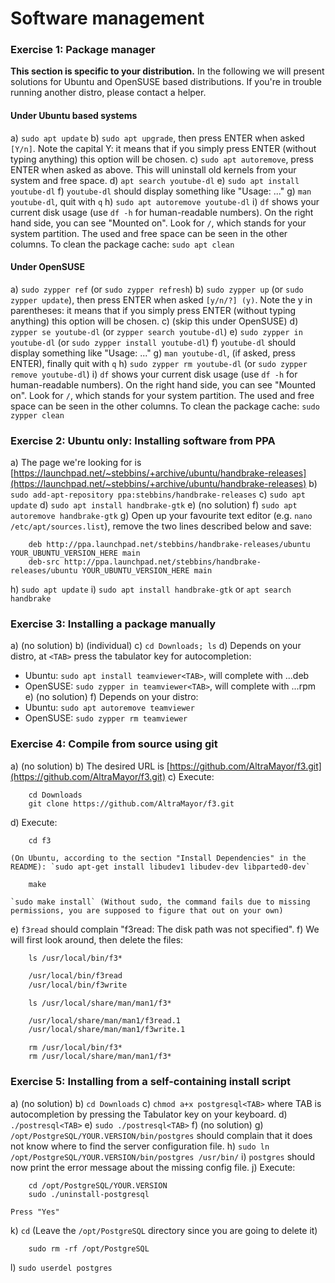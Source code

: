 # Software management

### Exercise 1: Package manager

**This section is specific to your distribution.** In the following we will present solutions for Ubuntu and OpenSUSE based distributions. If you're in trouble running another distro, please contact a helper.

#### Under Ubuntu based systems

a) `sudo apt update`
b) `sudo apt upgrade`, then press ENTER when asked `[Y/n]`. Note the capital Y: it means that if you simply press ENTER (without typing anything) this option will be chosen.
c) `sudo apt autoremove`, press ENTER when asked as above. This will uninstall old kernels from your system and free space.
d) `apt search youtube-dl`
e) `sudo apt install youtube-dl`
f) `youtube-dl` should display something like "Usage: ..."
g) `man youtube-dl`, quit with `q`
h) `sudo apt autoremove youtube-dl`
i) `df` shows your current disk usage (use `df -h` for human-readable numbers). On the right hand side, you can see "Mounted on". Look for `/`, which stands for your system partition. The used and free space can be seen in the other columns.
    To clean the package cache: `sudo apt clean`

#### Under OpenSUSE

a) `sudo zypper ref` (or `sudo zypper refresh`)
b) `sudo zypper up` (or `sudo zypper update`), then press ENTER when asked `[y/n/?] (y)`. Note the y in parentheses: it means that if you simply press ENTER (without typing anything) this option will be chosen.
c) (skip this under OpenSUSE)
d) `zypper se youtube-dl` (or `zypper search youtube-dl`)
e) `sudo zypper in youtube-dl` (or `sudo zypper install youtube-dl`)
f) `youtube-dl` should display something like "Usage: ..."
g) `man youtube-dl`, (if asked, press ENTER), finally quit with `q`
h) `sudo zypper rm youtube-dl` (or `sudo zypper remove youtube-dl`)
i) `df` shows your current disk usage (use `df -h` for human-readable numbers). On the right hand side, you can see "Mounted on". Look for `/`, which stands for your system partition. The used and free space can be seen in the other columns.
    To clean the package cache: `sudo zypper clean`

### Exercise 2: Ubuntu only: Installing software from PPA

a) The page we're looking for is [https://launchpad.net/~stebbins/+archive/ubuntu/handbrake-releases](https://launchpad.net/~stebbins/+archive/ubuntu/handbrake-releases)
b) `sudo add-apt-repository ppa:stebbins/handbrake-releases`
c) `sudo apt update`
d) `sudo apt install handbrake-gtk`
e) (no solution)
f) `sudo apt autoremove handbrake-gtk`
g) Open up your favourite text editor (e.g. `nano /etc/apt/sources.list`), remove the two lines described below and save:
```
    deb http://ppa.launchpad.net/stebbins/handbrake-releases/ubuntu YOUR_UBUNTU_VERSION_HERE main
    deb-src http://ppa.launchpad.net/stebbins/handbrake-releases/ubuntu YOUR_UBUNTU_VERSION_HERE main
```
h) `sudo apt update`
i) `sudo apt install handbrake-gtk` or `apt search handbrake`

### Exercise 3: Installing a package manually

a) (no solution)
b) (individual)
c) `cd Downloads; ls`
d) Depends on your distro, at `<TAB>` press the tabulator key for autocompletion:
- Ubuntu: `sudo apt install teamviewer<TAB>`, will complete with ...deb
- OpenSUSE: `sudo zypper in teamviewer<TAB>`, will complete with ...rpm
e) (no solution)
f) Depends on your distro:
- Ubuntu: `sudo apt autoremove teamviewer`
- OpenSUSE: `sudo zypper rm teamviewer`

### Exercise 4: Compile from source using git

a) (no solution)
b) The desired URL is [https://github.com/AltraMayor/f3.git](https://github.com/AltraMayor/f3.git)
c) Execute:
```
    cd Downloads
    git clone https://github.com/AltraMayor/f3.git
```
d) Execute:
```
    cd f3
```
    (On Ubuntu, according to the section "Install Dependencies" in the README): `sudo apt-get install libudev1 libudev-dev libparted0-dev`
```
    make
```
    `sudo make install` (Without sudo, the command fails due to missing permissions, you are supposed to figure that out on your own)
e) `f3read` should complain "f3read: The disk path was not specified".
f) We will first look around, then delete the files:
```
    ls /usr/local/bin/f3*
```
```txt
    /usr/local/bin/f3read
    /usr/local/bin/f3write
```
```
    ls /usr/local/share/man/man1/f3*
```
```txt
    /usr/local/share/man/man1/f3read.1
    /usr/local/share/man/man1/f3write.1
```
```
    rm /usr/local/bin/f3*
    rm /usr/local/share/man/man1/f3*
```

### Exercise 5: Installing from a self-containing install script

a) (no solution)
b) `cd Downloads`
c) `chmod a+x postgresql<TAB>` where TAB is autocompletion by pressing the Tabulator key on your keyboard.
d) `./postresql<TAB>`
e) `sudo ./postresql<TAB>`
f) (no solution)
g) `/opt/PostgreSQL/YOUR.VERSION/bin/postgres` should complain that it does not know where to find the server configuration file.
h) `sudo ln /opt/PostgreSQL/YOUR.VERSION/bin/postgres /usr/bin/`
i) `postgres` should now print the error message about the missing config file.
j) Execute:
```
    cd /opt/PostgreSQL/YOUR.VERSION
    sudo ./uninstall-postgresql
```
    Press "Yes"
k) `cd` (Leave the `/opt/PostgreSQL` directory since you are going to delete it)
```
    sudo rm -rf /opt/PostgreSQL
```
l) `sudo userdel postgres`
